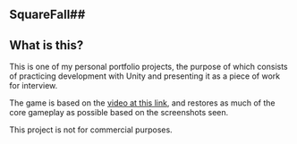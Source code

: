 ## SquareFall##
## What is this?
This is one of my personal portfolio projects, the purpose of which consists of practicing development with Unity and presenting it as a piece of work for interview.

The game is based on the [video at this link](https://www.pinterest.com/pin/664492120060142757/), and restores as much of the core gameplay as possible based on the screenshots seen.

This project is not for commercial purposes.

